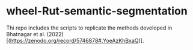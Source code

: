 # wheel-Rut-semantic-segmentation

Thi repo includes the scripts to replicate the methods developed in Bhatnagar et al. (2022) [(https://zenodo.org/record/5746878#.YoeAzKhBxaQ)].
